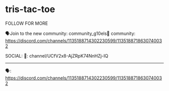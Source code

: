 # tris-tac-toe
FOLLOW FOR MORE

🗣Join to the new community: community_g10els👀 community: https://discord.com/channels/1135188714302230599/1135188718630740032



SOCIAL:
🔴: channel/UCfV2x8-AjZRpK74NnHZj-IQ
____________________________________________
🗣: https://discord.com/channels/1135188714302230599/1135188718630740032
